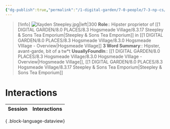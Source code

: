 ```yaml
---
{"dg-publish":true,"permalink":"/1-digital-garden/7-0-people/7-3-np-cs/xayden-steepley/","tags":["#person","#hogsmeade","#hogsmeade-resident","#shopkeeper"]}
---
```


>[!info] 
>![Xayden Steepley.jpg|left|300](/img/user/1%20DIGITAL%20GARDEN/7.0%20PEOPLE/7.3%20NPCs/Headshots/Xayden%20Steepley.jpg)
>**Role**:: Hipster proprietor of [[1 DIGITAL GARDEN/8.0 PLACES/8.3 Hogsmeade Village/8.3.17 Steepley & Sons Tea Emporium\|Steepley & Sons Tea Emporium]] in [[1 DIGITAL GARDEN/8.0 PLACES/8.3 Hogsmeade Village/8.3.0 Hogsmeade VIllage - Overview\|Hogsmeade Village]]
>**3 Word Summary**:: Hipster, avant-garde, bit of a tw\*t
>**UsuallyFoundIn**:: [[1 DIGITAL GARDEN/8.0 PLACES/8.3 Hogsmeade Village/8.3.0 Hogsmeade VIllage - Overview\|Hogsmeade Village]], [[1 DIGITAL GARDEN/8.0 PLACES/8.3 Hogsmeade Village/8.3.17 Steepley & Sons Tea Emporium\|Steepley & Sons Tea Emporium]]

# Interactions

| Session | Interactions |
| ------- | ------------ |

{ .block-language-dataview}
